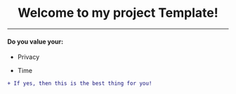 <h1 align="center">Welcome to my project Template!</h1>

---

<h4>Do you value your:</h4>

- Privacy

- Time

```diff
+ If yes, then this is the best thing for you!
```
